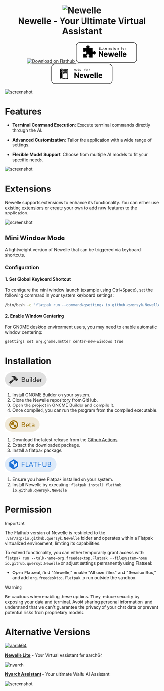 <h1 align="center">
  <img src="https://raw.githubusercontent.com/qwersyk/Newelle/master/data/icons/hicolor/scalable/apps/io.github.qwersyk.Newelle.svg" alt="Newelle" width="192" height="192"/>
  <br>
  Newelle - Your Ultimate Virtual Assistant
</h1>
<p align="center">
  <a href="https://flathub.org/apps/details/io.github.qwersyk.Newelle">
      <picture>
        <source srcset="https://dl.flathub.org/assets/badges/flathub-badge-i-en.svg" media="(prefers-color-scheme: light)">
        <source srcset="https://raw.githubusercontent.com/qwersyk/Assets/main/flathub-badge-dark.svg" media="(prefers-color-scheme: dark)">
        <img width="200" alt="Download on Flathub" src="https://dl.flathub.org/assets/badges/flathub-badge-i-en.svg"/>
      </picture>
    </a>
    <a href="https://github.com/topics/newelle-extension">
      <picture>
        <source srcset="https://raw.githubusercontent.com/qwersyk/Assets/main/newelle-extension.svg" media="(prefers-color-scheme: light)">
        <source srcset="https://raw.githubusercontent.com/qwersyk/Assets/main/newelle-extension-dark.svg" media="(prefers-color-scheme: dark)">
        <img width="200" alt="Download on Flathub" src="https://raw.githubusercontent.com/qwersyk/Assets/main/newelle-extension.svg"/>
      </picture>
    </a>
    <a href="https://github.com/qwersyk/Newelle/wiki">
      <picture>
        <source srcset="https://raw.githubusercontent.com/qwersyk/Assets/main/newelle-wiki.svg" media="(prefers-color-scheme: light)">
        <source srcset="https://raw.githubusercontent.com/qwersyk/Assets/main/newelle-wiki-dark.svg" media="(prefers-color-scheme: dark)">
        <img width="200" alt="Wiki for Newelle" src="https://raw.githubusercontent.com/qwersyk/Assets/main/newelle-wiki.svg"/>
      </picture>
    </a>
    <br>
</p>
<picture>
  <source srcset="https://raw.githubusercontent.com/qwersyk/Newelle/master/screenshots/1w.png" media="(prefers-color-scheme: light)">
  <source srcset="https://raw.githubusercontent.com/qwersyk/Newelle/master/screenshots/1b.png" media="(prefers-color-scheme: dark)">
  <img src="https://raw.githubusercontent.com/qwersyk/Newelle/master/screenshots/1w.png" alt="screenshot">
</picture>

# Features

- **Terminal Command Execution**: Execute terminal commands directly through the AI.

- **Advanced Customization**: Tailor the application with a wide range of settings.

- **Flexible Model Support**: Choose from multiple AI models to fit your specific needs.

<picture>
  <source srcset="https://raw.githubusercontent.com/qwersyk/Newelle/master/screenshots/3w.png" media="(prefers-color-scheme: light)">
  <source srcset="https://raw.githubusercontent.com/qwersyk/Newelle/master/screenshots/3b.png" media="(prefers-color-scheme: dark)">
  <img src="https://raw.githubusercontent.com/qwersyk/Newelle/master/screenshots/3w.png" alt="screenshot">
</picture>

# Extensions

Newelle supports extensions to enhance its functionality. You can either
use [existing extensions](https://github.com/topics/newelle-extension) or create your own to add new features to the
application.

<picture>
  <source srcset="https://raw.githubusercontent.com/qwersyk/Newelle/master/screenshots/2w.png" media="(prefers-color-scheme: light)">
  <source srcset="https://raw.githubusercontent.com/qwersyk/Newelle/master/screenshots/2b.png" media="(prefers-color-scheme: dark)">
  <img src="https://raw.githubusercontent.com/qwersyk/Newelle/master/screenshots/2w.png" alt="screenshot">
</picture>

## Mini Window Mode

A lightweight version of Newelle that can be triggered via keyboard shortcuts.

### Configuration

#### 1. Set Global Keyboard Shortcut
To configure the mini window launch (example using Ctrl+Space), set the following command in your system keyboard settings:

```bash
/bin/bash -c 'flatpak run --command=gsettings io.github.qwersyk.Newelle set io.github.qwersyk.Newelle startup-mode "mini" && flatpak run io.github.qwersyk.Newelle'
```

#### 2. Enable Window Centering
For GNOME desktop environment users, you may need to enable automatic window centering:

```bash
gsettings set org.gnome.mutter center-new-windows true
```

# Installation

<a href="https://github.com/qwersyk/Newelle/archive/refs/heads/master.zip">
  <picture>
    <source srcset="https://raw.githubusercontent.com/qwersyk/Assets/main/builder.svg" media="(prefers-color-scheme: light)">
    <source srcset="https://raw.githubusercontent.com/qwersyk/Assets/main/builder-dark.svg" media="(prefers-color-scheme: dark)">
    <img src="https://raw.githubusercontent.com/qwersyk/Assets/main/builder.svg" alt="builder">
  </picture>
</a>

1. Install GNOME Builder on your system.
2. Clone the Newelle repository from GitHub.
3. Open the project in GNOME Builder and compile it.
4. Once compiled, you can run the program from the compiled executable.

<a href="https://github.com/qwersyk/Newelle/actions">
  <picture>
    <source srcset="https://raw.githubusercontent.com/qwersyk/Assets/main/beta.svg" media="(prefers-color-scheme: light)">
    <source srcset="https://raw.githubusercontent.com/qwersyk/Assets/main/beta-dark.svg" media="(prefers-color-scheme: dark)">
    <img src="https://raw.githubusercontent.com/qwersyk/Assets/main/beta.svg" alt="beta">
  </picture>
</a>

1. Download the latest release from the [Github Actions](https://github.com/qwersyk/Newelle/actions)
2. Extract the downloaded package.
3. Install a flatpak package.

<a href="https://flathub.org/apps/io.github.qwersyk.Newelle">
  <picture>
    <source srcset="https://raw.githubusercontent.com/qwersyk/Assets/main/flathub.svg" media="(prefers-color-scheme: light)">
    <source srcset="https://raw.githubusercontent.com/qwersyk/Assets/main/flathub-dark.svg" media="(prefers-color-scheme: dark)">
    <img src="https://raw.githubusercontent.com/qwersyk/Assets/main/flathub.svg" alt="flathub">
  </picture>
</a>

1. Ensure you have Flatpak installed on your system.
2. Install Newelle by executing: `flatpak install flathub io.github.qwersyk.Newelle`

# Permission

> [!IMPORTANT]
> The Flathub version of Newelle is restricted to the `.var/app/io.github.qwersyk.Newelle` folder and operates within a
> Flatpak virtualized environment, limiting its capabilities.

To extend functionality, you can either temporarily grant access with:
```flatpak run --talk-name=org.freedesktop.Flatpak --filesystem=home io.github.qwersyk.Newelle```
or adjust settings permanently using Flatseal:

- Open Flatseal, find "Newelle," enable "All user files" and "Session Bus," and add `org.freedesktop.Flatpak` to run
  outside the sandbox.

> [!WARNING]
> Be cautious when enabling these options. They reduce security by exposing your data and terminal. Avoid sharing
> personal information, and understand that we can't guarantee the privacy of your chat data or prevent potential risks
> from proprietary models.

# Alternative Versions

<a href="https://github.com/qwersyk/Newelle/tree/aarch64">
  <picture>
    <source srcset="https://raw.githubusercontent.com/qwersyk/Assets/main/aarch64.svg" media="(prefers-color-scheme: light)">
    <source srcset="https://raw.githubusercontent.com/qwersyk/Assets/main/aarch64-dark.svg" media="(prefers-color-scheme: dark)">
    <img src="https://raw.githubusercontent.com/qwersyk/Assets/main/aarch64.svg" alt="aarch64">
  </picture>
</a>


**[Newelle Lite](https://github.com/qwersyk/Newelle/tree/aarch64)** - Your Virtual Assistant for aarch64

<a href="https://github.com/NyarchLinux/NyarchAssistant">
  <picture>
    <source srcset="https://raw.githubusercontent.com/qwersyk/Assets/main/nyarch.svg" media="(prefers-color-scheme: light)">
    <source srcset="https://raw.githubusercontent.com/qwersyk/Assets/main/nyarch-dark.svg" media="(prefers-color-scheme: dark)">
    <img src="https://raw.githubusercontent.com/qwersyk/Assets/main/nyarch.svg" alt="nyarch">
  </picture>
</a>

**[Nyarch Assistant](https://github.com/NyarchLinux/NyarchAssistant)** - Your ultimate Waifu AI Assistant

<picture>
  <source srcset="https://raw.githubusercontent.com/NyarchLinux/NyarchAssistant/refs/heads/master/screenshots/1w.png" media="(prefers-color-scheme: light)">
  <source srcset="https://raw.githubusercontent.com/NyarchLinux/NyarchAssistant/refs/heads/master/screenshots/1b.png" media="(prefers-color-scheme: dark)">
  <img src="https://raw.githubusercontent.com/NyarchLinux/NyarchAssistant/refs/heads/master/screenshots/1w.png" alt="screenshot">
</picture>
